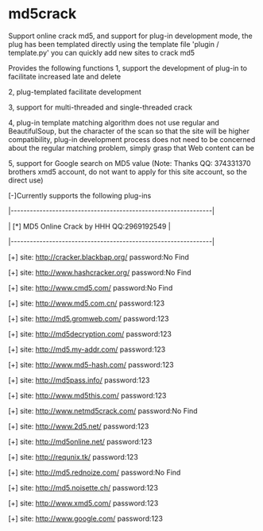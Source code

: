 md5crack
========
Support online crack md5, and support for plug-in development mode, 
the plug has been templated directly using the template file 'plugin / template.py'
you can quickly add new sites to crack md5

Provides the following functions 
1, support the development of plug-in to facilitate increased late and delete

2, plug-templated facilitate development

3, support for multi-threaded and single-threaded crack

4, plug-in template matching algorithm does not use regular and BeautifulSoup, but the character of the scan so that the site will be higher compatibility, plug-in development process does not need to be concerned about the regular matching problem, simply grasp that Web content can be

5, support for Google search on MD5 value
 (Note: Thanks QQ: 374331370 brothers xmd5 account, do not want to apply for this site account, so the direct use)


[-]Currently supports the following plug-ins

   |---------------------------------------------------------------|
   
   | [*] MD5 Online Crack by HHH QQ:2969192549                     |
   
   |---------------------------------------------------------------|
   
   [+] site: http://cracker.blackbap.org/        password:No Find
   
   [+] site: http://www.hashcracker.org/         password:No Find
   
   [+] site: http://www.cmd5.com/                password:No Find
   
   [+] site: http://www.md5.com.cn/              password:123
   
   [+] site: http://md5.gromweb.com/             password:123
   
   [+] site: http://md5decryption.com/           password:123
   
   [+] site: http://md5.my-addr.com/             password:123
   
   [+] site: http://www.md5-hash.com/            password:123
   
   [+] site: http://md5pass.info/                password:123
   
   [+] site: http://www.md5this.com/             password:123
   
   [+] site: http://www.netmd5crack.com/         password:No Find
   
   [+] site: http://www.2d5.net/                 password:123
   
   [+] site: http://md5online.net/               password:123
   
   [+] site: http://requnix.tk/                  password:123
   
   [+] site: http://md5.rednoize.com/            password:No Find
   
   [+] site: http://md5.noisette.ch/             password:123
   
   [+] site: http://www.xmd5.com/                password:123
   
   [+] site: http://www.google.com/              password:123  
   
